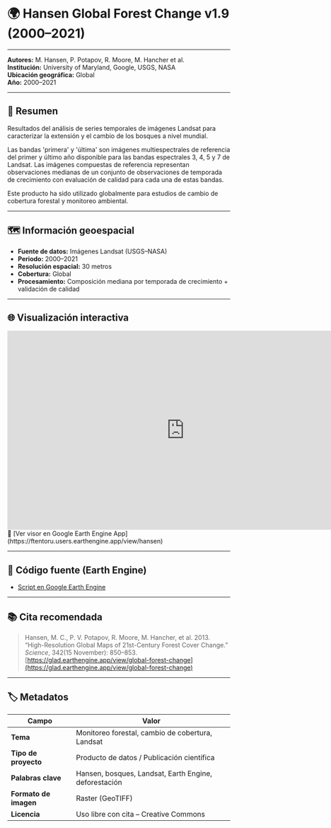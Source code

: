 # 🌍 Hansen Global Forest Change v1.9 (2000–2021)
---

**Autores:** M. Hansen, P. Potapov, R. Moore, M. Hancher et al.  
**Institución:** University of Maryland, Google, USGS, NASA  
**Ubicación geográfica:** Global  
**Año:** 2000–2021

---

## 📝 Resumen

Resultados del análisis de series temporales de imágenes Landsat para caracterizar la extensión y el cambio de los bosques a nivel mundial.

Las bandas 'primera' y 'última' son imágenes multiespectrales de referencia del primer y último año disponible para las bandas espectrales 3, 4, 5 y 7 de Landsat. Las imágenes compuestas de referencia representan observaciones medianas de un conjunto de observaciones de temporada de crecimiento con evaluación de calidad para cada una de estas bandas.

Este producto ha sido utilizado globalmente para estudios de cambio de cobertura forestal y monitoreo ambiental.

---

## 🗺️ Información geoespacial

- **Fuente de datos:** Imágenes Landsat (USGS–NASA)
- **Periodo:** 2000–2021
- **Resolución espacial:** 30 metros
- **Cobertura:** Global
- **Procesamiento:** Composición mediana por temporada de crecimiento + validación de calidad

---

## 🌐 Visualización interactiva

<iframe src="https://ftentoru.users.earthengine.app/view/hansen" width="800" height="450" style="border:0;" allowfullscreen="" loading="lazy" referrerpolicy="no-referrer-when-downgrade"></iframe>  
🔗 [Ver visor en Google Earth Engine App](https://ftentoru.users.earthengine.app/view/hansen)

---

## 🧪 Código fuente (Earth Engine)

- [Script en Google Earth Engine](https://code.earthengine.google.com/0077151e2d72e2022fcc8ca42e5ec600)

---

## 📚 Cita recomendada

> Hansen, M. C., P. V. Potapov, R. Moore, M. Hancher, et al. 2013.  
> “High-Resolution Global Maps of 21st-Century Forest Cover Change.” *Science*, 342(15 November): 850–853.  
> [https://glad.earthengine.app/view/global-forest-change](https://glad.earthengine.app/view/global-forest-change)

---

## 🏷️ Metadatos

| Campo                  | Valor                                                |
|------------------------|------------------------------------------------------|
| **Tema**               | Monitoreo forestal, cambio de cobertura, Landsat     |
| **Tipo de proyecto**   | Producto de datos / Publicación científica           |
| **Palabras clave**     | Hansen, bosques, Landsat, Earth Engine, deforestación|
| **Formato de imagen**  | Raster (GeoTIFF)                                     |
| **Licencia**           | Uso libre con cita – Creative Commons                |
